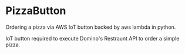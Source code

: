 # PizzaButton
Ordering a pizza via AWS IoT button backed by aws lambda in python.

IoT button required to execute Domino's Restraunt API to order a simple pizza.
